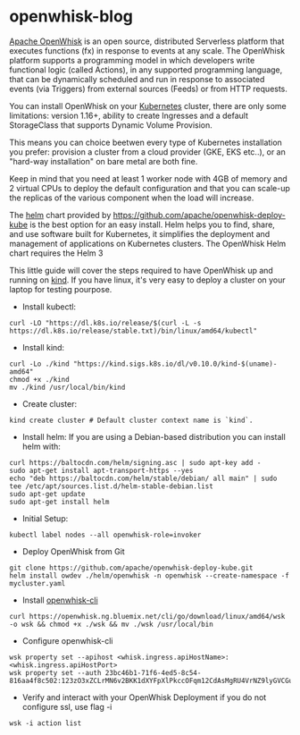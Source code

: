 # openwhisk-blog

[Apache OpenWhisk](https://openwhisk.apache.org/) is an open source, distributed Serverless platform that executes functions (fx) in response to events at any scale. The OpenWhisk platform supports a programming model in which developers write functional logic (called Actions), in any supported programming language, that can be dynamically scheduled and run in response to associated events (via Triggers) from external sources (Feeds) or from HTTP requests.

You can install OpenWhisk on your [Kubernetes](https://kubernetes.io/) cluster, there are only some limitations: version 1.16+, ability to create Ingresses and a default StorageClass that supports Dynamic Volume Provision.

This means you can choice beetwen every type of Kubernetes installation you prefer: provision a cluster from a cloud provider (GKE, EKS etc..), or an "hard-way installation" on bare metal are both fine.

Keep in mind that you need at least 1 worker node with 4GB of memory and 2 virtual CPUs to deploy the default configuration and that you can scale-up the replicas of the various component when the load will increase.

The [helm](https://helm.sh/) chart provided by https://github.com/apache/openwhisk-deploy-kube is the best option for an easy install. 
Helm helps you to find, share, and use software built for Kubernetes, it simplifies the deployment and management of applications on Kubernetes clusters. The OpenWhisk Helm chart requires the Helm 3

This little guide will cover the steps required to have OpenWhisk up and running on [kind](https://kind.sigs.k8s.io/). If you have linux, it's very easy to deploy a cluster on your laptop for testing pourpose.

- Install kubectl:
```
curl -LO "https://dl.k8s.io/release/$(curl -L -s https://dl.k8s.io/release/stable.txt)/bin/linux/amd64/kubectl"
```

- Install kind:
```
curl -Lo ./kind "https://kind.sigs.k8s.io/dl/v0.10.0/kind-$(uname)-amd64"
chmod +x ./kind
mv ./kind /usr/local/bin/kind
```
- Create cluster:
```
kind create cluster # Default cluster context name is `kind`.
```
- Install helm:
If you are using a Debian-based distribution you can install helm with:

```
curl https://baltocdn.com/helm/signing.asc | sudo apt-key add -
sudo apt-get install apt-transport-https --yes
echo "deb https://baltocdn.com/helm/stable/debian/ all main" | sudo tee /etc/apt/sources.list.d/helm-stable-debian.list
sudo apt-get update
sudo apt-get install helm
```

- Initial Setup:
```
kubectl label nodes --all openwhisk-role=invoker
```

- Deploy OpenWhisk from Git
```
git clone https://github.com/apache/openwhisk-deploy-kube.git
helm install owdev ./helm/openwhisk -n openwhisk --create-namespace -f mycluster.yaml
```

- Install [openwhisk-cli](https://github.com/apache/openwhisk-cli)
```
curl https://openwhisk.ng.bluemix.net/cli/go/download/linux/amd64/wsk -o wsk && chmod +x ./wsk && mv ./wsk /usr/local/bin
```
- Configure openwhisk-cli
```
wsk property set --apihost <whisk.ingress.apiHostName>:<whisk.ingress.apiHostPort>
wsk property set --auth 23bc46b1-71f6-4ed5-8c54-816aa4f8c502:123zO3xZCLrMN6v2BKK1dXYFpXlPkccOFqm12CdAsMgRU4VrNZ9lyGVCGuMDGIwP
```
- Verify and interact with your OpenWhisk Deployment
if you do not configure ssl, use flag -i
```
wsk -i action list
```
